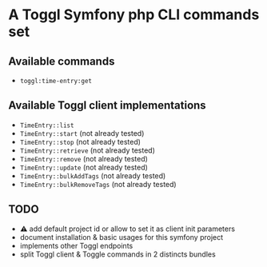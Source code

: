 # A Toggl Symfony php CLI commands set

## Available commands

* `toggl:time-entry:get`

## Available Toggl client implementations

* `TimeEntry::list`
* `TimeEntry::start` (not already tested)
* `TimeEntry::stop` (not already tested)
* `TimeEntry::retrieve` (not already tested)
* `TimeEntry::remove` (not already tested)
* `TimeEntry::update` (not already tested)
* `TimeEntry::bulkAddTags` (not already tested)
* `TimeEntry::bulkRemoveTags` (not already tested)

## TODO

* :warning: add default project id or allow to set it as client init parameters
* document installation & basic usages for this symfony project
* implements other Toggl endpoints
* split Toggl client & Toggle commands in 2 distincts bundles
